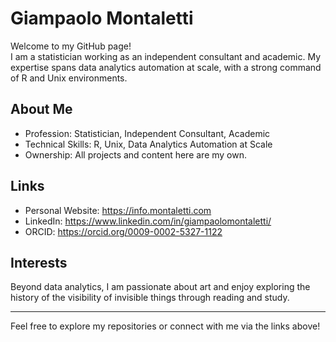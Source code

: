 # Giampaolo Montaletti

Welcome to my GitHub page!  
I am a statistician working as an independent consultant and academic. My expertise spans data analytics automation at scale, with a strong command of R and Unix environments.

## About Me

- Profession: Statistician, Independent Consultant, Academic
- Technical Skills: R, Unix, Data Analytics Automation at Scale
- Ownership: All projects and content here are my own.

## Links

- Personal Website: https://info.montaletti.com
- LinkedIn: https://www.linkedin.com/in/giampaolomontaletti/
- ORCID: https://orcid.org/0009-0002-5327-1122

## Interests

Beyond data analytics, I am passionate about art and enjoy exploring the history of the visibility of invisible things through reading and study.

---

Feel free to explore my repositories or connect with me via the links above!
